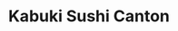 ---
layout: place
title: "Kabuki Sushi Canton"
permalink: /michigan/canton/kabuki-sushi-canton.html
stateAbbr: MI
stateName: Michigan
cityName: Canton
seo:
  name: "Kabuki Sushi Canton"
  type: Restaurant
  links: null
description: "Looking for sushi in Canton, Michigan? Check out Kabuki Sushi Canton for a delightful Japanese dining experience. Enjoy a variety of sushi and other dishes i..."
place_id: ChIJLdjE5VdSO4gR__hqkz2bQaw
photos:
  - name: >-
      places/ChIJLdjE5VdSO4gR__hqkz2bQaw/photos/AeeoHcJQt1VDj9rmKl1gvSTOjdoGTTkLBn-nLk2nj-D4ZjUya_8psAcT_p-HRcETSOeBZYMN5t-0HVxZOvG--BQhgw3I-Qd7BnMrpSn1RkjG6bjD0CNN5GUpMa_82HAnVMB3s7mngPlmq7_17df3Oc1L8QfswFP38tXeA7kAII4A6JI2lzfa9EH1jfNkXd_OA319TqyVplRlP_0HOm97-2MEYFRkjRtmJ9pmPHNNWp2xm5EXKCQlqgOTQt73UJQfM_hjRNOwk1lIlY0gmnHYH3Lkq6NF_X4LwXASyXGkwdSOXk4DFD-QQIeefsJhBWyFhRJmoETK0pjS99eezJDA3v4iwxscF7u8VdvOyRLjQk49K5GlH6gI8ZkgWWD8FFkSHlJyu4NVzvpU-hk84ijj5DvHSy-bwi0XCM6Z1fhW9UMTM8TSll7d
    widthPx: 4032
    heightPx: 3024
    authorAttributions:
      - displayName: George Schmiesing
        uri: https://maps.google.com/maps/contrib/110208855427886819310
        photoUri: >-
          https://lh3.googleusercontent.com/a-/ALV-UjXJwa5zlv7fOTdw3adQSm1fD72Z1_-3PegVLE50aAhVWohsuXKF=s100-p-k-no-mo
    flagContentUri: >-
      https://www.google.com/local/imagery/report/?cb_client=maps_api_places.places_api&image_key=!1e10!2sCIHM0ogKEICAgICm_7LsqAE&hl=en-US
    googleMapsUri: >-
      https://www.google.com/maps/place//data=!3m4!1e2!3m2!1sCIHM0ogKEICAgICm_7LsqAE!2e10!4m2!3m1!1s0x883b5257e5c4d82d:0xac419b3d936af8ff
  - name: >-
      places/ChIJLdjE5VdSO4gR__hqkz2bQaw/photos/AeeoHcJ9w3eqQToJcLtaFvnmSmvRxqAKe6HLC9HYSjGkYjfAd8qrHxL39k1Tywr1zhGnqW7n3Pxxn-_9tSjaYKVbfm-z3qAWxnqRQG1riYCBBNyH6rbM0p5vwNSqm6pjuIdVaH45QUdi0jO7pIbenJoloeusYuvoMnVWHjGEEIdM_V-nOGjufCiJxoCuTgITbdNzE1zKCNcShhVUGwELQECfZ5ErDDOW1Wce90NwyMpd97ZLZ7omFW6sOI33nkCV5nVE2WkAPuZ_h7lzrTfkVyb8iM2wLhs-pjBIRoYInv9p4HZVMw
    widthPx: 2880
    heightPx: 2304
    authorAttributions:
      - displayName: Kabuki Sushi
        uri: https://maps.google.com/maps/contrib/115261818977238802066
        photoUri: >-
          https://lh3.googleusercontent.com/a/ACg8ocIABNVnyqM2D_gusfLLblLAnxomz-WF1jViV-BsPzRnv4xQ_Q=s100-p-k-no-mo
    flagContentUri: >-
      https://www.google.com/local/imagery/report/?cb_client=maps_api_places.places_api&image_key=!1e10!2sAF1QipNaqTbFaqVYDLGas1FBbAsYhJMky3rKJgyIxM2D&hl=en-US
    googleMapsUri: >-
      https://www.google.com/maps/place//data=!3m4!1e2!3m2!1sAF1QipNaqTbFaqVYDLGas1FBbAsYhJMky3rKJgyIxM2D!2e10!4m2!3m1!1s0x883b5257e5c4d82d:0xac419b3d936af8ff
  - name: >-
      places/ChIJLdjE5VdSO4gR__hqkz2bQaw/photos/AeeoHcLxbluwqC_M7oHHxjjoW_U49-FUG_esbc2sD8ygNBnNJG49T0cWwmG_wjd1rAFPRoZtc_v-VtbneGbPFCS8kv4nYcIsznu6qh4XjpOaxBD0vb-BCzTRkt9XMFAmt1XkwEHxhD00D-Yrz07kon7mKEg_g15Sqg8_cfPxBhobF1c6RiZyhCSgMJfrarBJS-rs0Xt_ryyPe70FVdHEKiVuicAqGD2O9Otusyxm3ajKmYhIHk_KrTi7A3b2Jl6QoMyRSD4TwV3YUduYVp90yvAwDXTJ21_uk_L9YvHk_VWRJnBYfw
    widthPx: 2880
    heightPx: 2304
    authorAttributions:
      - displayName: Kabuki Sushi
        uri: https://maps.google.com/maps/contrib/115261818977238802066
        photoUri: >-
          https://lh3.googleusercontent.com/a/ACg8ocIABNVnyqM2D_gusfLLblLAnxomz-WF1jViV-BsPzRnv4xQ_Q=s100-p-k-no-mo
    flagContentUri: >-
      https://www.google.com/local/imagery/report/?cb_client=maps_api_places.places_api&image_key=!1e10!2sAF1QipPx_cR9ea9Y9f31I-qlQlQAGllHWten4QEbjwRa&hl=en-US
    googleMapsUri: >-
      https://www.google.com/maps/place//data=!3m4!1e2!3m2!1sAF1QipPx_cR9ea9Y9f31I-qlQlQAGllHWten4QEbjwRa!2e10!4m2!3m1!1s0x883b5257e5c4d82d:0xac419b3d936af8ff
  - name: >-
      places/ChIJLdjE5VdSO4gR__hqkz2bQaw/photos/AeeoHcIUMbSpdGock7qRAdrVg_853AVy2eqYGfqbMhHgG2QQAnbhxu9Emjuz1nWi3w7qCM0Y4TQQq5bm27ot2q9g70XocZ0ZhrTPjdH27tXB-d58h14Xs9MCJEt8OX12ur3Ht_HoJzQdTLxkmNElqX6AB4oGZ7XFCGerUSxdbHE390ZUu12ALvkKmVDcz8_oevyiMCkUd7clGM5PKPF5jrld0B81-u1JrL1ngmtW8zxt0vndXAbSKZ0DrSn6LMLfCRybiCeyY5pUek4LRTgM5SYlIhRrJ6JCsGQZNODPm8pbTGzaFLKe5XVvx2rYSCTsXnZHV4plmymFkI2ckSTE6TmaydfG5_EJSxDmN_wOS_U1jwmGBIXDflnzbYlH9dYHNDTGwERcQG0LIbZeKnsWAq1_nA2D0qR7ghTS-2wj0Xjd7us
    widthPx: 4000
    heightPx: 1868
    authorAttributions:
      - displayName: Lin
        uri: https://maps.google.com/maps/contrib/100154015222485568954
        photoUri: >-
          https://lh3.googleusercontent.com/a/ACg8ocJmEcnyM0pqNOX8NLQXHWjyPIrcfp2Rr0plg31gldr8s3Q2dmvD=s100-p-k-no-mo
    flagContentUri: >-
      https://www.google.com/local/imagery/report/?cb_client=maps_api_places.places_api&image_key=!1e10!2sCIHM0ogKEICAgIDznaeGEQ&hl=en-US
    googleMapsUri: >-
      https://www.google.com/maps/place//data=!3m4!1e2!3m2!1sCIHM0ogKEICAgIDznaeGEQ!2e10!4m2!3m1!1s0x883b5257e5c4d82d:0xac419b3d936af8ff
  - name: >-
      places/ChIJLdjE5VdSO4gR__hqkz2bQaw/photos/AeeoHcJIwgVXuXGSbU8vCRRfFozk6K2XBidOBe6-3qHSCexAmmhuuIC7NCC5JNK-Uo4uS9TEEdpR9gRdYrjxbR14JcKdOQdMSUMgOOWcODI-1KFMdObNoW35JxaKg3iEugNZw7vwKG2xT36-2NwrCw8FNz4z-7xUbLFpo8LH5io3uqIdUdaRRax2gXIzmZ4q54NRf6BMyYjRhz9I8XXiQHJg9eyLPkFe_1FxtIoiR_vA7pvuuRbc6v9M2x3Z7DPPSOqeaX52tYriryHuayhUhTQpvjv-P_cRlOKtBG5mMWeD4ugKQDVjKzmNcw-J13-Mf5DYn8e1zd8gCu_7gCf3cpjp0jU-KG_S5qh0sT5fWjEfDrOpMvai_NleQQaKTijaWLMDn_ObfwvlFky-0szbMpUQQ5DI4FH-TOSEtuXGEsGJPPTME31i
    widthPx: 4032
    heightPx: 2268
    authorAttributions:
      - displayName: Wiley Davenport
        uri: https://maps.google.com/maps/contrib/103078215798343705170
        photoUri: >-
          https://lh3.googleusercontent.com/a/ACg8ocL__iobtFT36uOBZoaQ2YxLfpKR_6h-Eg60F8sysWrqqGYf-w=s100-p-k-no-mo
    flagContentUri: >-
      https://www.google.com/local/imagery/report/?cb_client=maps_api_places.places_api&image_key=!1e10!2sCIHM0ogKEICAgICJucyiwQE&hl=en-US
    googleMapsUri: >-
      https://www.google.com/maps/place//data=!3m4!1e2!3m2!1sCIHM0ogKEICAgICJucyiwQE!2e10!4m2!3m1!1s0x883b5257e5c4d82d:0xac419b3d936af8ff
  - name: >-
      places/ChIJLdjE5VdSO4gR__hqkz2bQaw/photos/AeeoHcIqS_0cjFQjdC6cCLTGgLoHgune5j-cgsKVCl7pMDcQXzZIOenwFoOYfzuljAmuD3AY8rXEOiPHIurS9munKYMiDdO5jFU2h1aBfsmkdkbYYQZ8GwifLEPg4SkrOYaIMPTjIySQryBvfnI0TOh70KMZo1wZka5ea4NocmTwOB0p9-Zj3VblFmE9A1njdAn5autCxYZDcrleZUWvU6V2PxE_rAXQI6iQk9zK5CY1Oo02ma31M8jQ3FNCFjf7Jq4tIo-4a6Rhmbt_B-OGbWmBvGZpTcYxeNuRBvkv01hhbeK6N68vCWbsJLpe9YGoIriEUT23kH12aJpN178wJ3Z7Ywg3TD0y9igLBvNIEBUl19h-H_-pwkQ0A2bkOi5C0G12HvPt0Zd2VK8ZzzoSB3OW7QIp2uyh4rf6XUs9yc3nncSrsA
    widthPx: 4000
    heightPx: 3000
    authorAttributions:
      - displayName: Nanette Nette
        uri: https://maps.google.com/maps/contrib/105142490698198308723
        photoUri: >-
          https://lh3.googleusercontent.com/a-/ALV-UjX0-USdMsFUniTcLNh9uA8wTqc6fqHGYCqbO0fCiBhZ-txFHDycxg=s100-p-k-no-mo
    flagContentUri: >-
      https://www.google.com/local/imagery/report/?cb_client=maps_api_places.places_api&image_key=!1e10!2sCIHM0ogKEICAgICWy-fhMw&hl=en-US
    googleMapsUri: >-
      https://www.google.com/maps/place//data=!3m4!1e2!3m2!1sCIHM0ogKEICAgICWy-fhMw!2e10!4m2!3m1!1s0x883b5257e5c4d82d:0xac419b3d936af8ff
  - name: >-
      places/ChIJLdjE5VdSO4gR__hqkz2bQaw/photos/AeeoHcKHa3u2JUBmA0JOvPMJxM6dgTNvVn6dMRnIXN3W3Yxx0bQ-D4MMs9bn5A4UjDCbPi8PlwhbOTMUJ5mqSGuEPu-PMXfWVFQ0x6SPRNWhCNqZxbhwgoDNfV2iriaI_ewfuJJIxIyTat5ui57PF1EKyeSYIPmQ589SxO0gwb7n40xQYKlDTG6xMuwoz26CxvvYH_D1_yJyfnWocGRtFZAXLD029I4L75ZhgrMHErizCWvzHR9s3w401Xmpu6Z6wwjapsZ80bNfnfatThgHJOINanVtbIBohFuw5Nlr9R47nWcHJzNcn4Z5Do0Wd_0W0JdGxT_AffgM82ZlTqEafYHOSSK4Sbkp7txmxdr9sinCJ2_0Yi--N-VugaJLPhaGU5BQxv6BUCt_02xdTY_ExMuJ6z3t5o4YXS18QUhf1B-uBlwgPQ
    widthPx: 4000
    heightPx: 1868
    authorAttributions:
      - displayName: Lin
        uri: https://maps.google.com/maps/contrib/100154015222485568954
        photoUri: >-
          https://lh3.googleusercontent.com/a/ACg8ocJmEcnyM0pqNOX8NLQXHWjyPIrcfp2Rr0plg31gldr8s3Q2dmvD=s100-p-k-no-mo
    flagContentUri: >-
      https://www.google.com/local/imagery/report/?cb_client=maps_api_places.places_api&image_key=!1e10!2sCIHM0ogKEICAgIDznaeGUQ&hl=en-US
    googleMapsUri: >-
      https://www.google.com/maps/place//data=!3m4!1e2!3m2!1sCIHM0ogKEICAgIDznaeGUQ!2e10!4m2!3m1!1s0x883b5257e5c4d82d:0xac419b3d936af8ff
  - name: >-
      places/ChIJLdjE5VdSO4gR__hqkz2bQaw/photos/AeeoHcIlBSIQ97syQXoUe2Y8qXKG9GAJMHanrwjORKCqiIDVQTsK8RqSMKYQyh1xHuMDtga885QisbNQQgjDZt69FixJsQfQyxY6aPoGnhhgKikrfB3vfwCj5Gaip2MdY5d6G-Sfl6XgKbQkzKG41oQvka4qZnriFSP7igCeYnUer7qC11rGAv6UASSEHtF82dvXVexRELnxL82WDIfQaxPzLDmvZN1Z442R7PofUJQSbBRxj1gefCuq449BCUXBccwGuo83Rsqd2cc6vqbsJhs1dQBlxjh-xUWiYKU0Wl1eabvLU8RhiaErii0HptdOp4sxKT_fB18JL4H2dOXMeE28g892M7vj1wkD-QyznKTq5UWLVXzhCshTyLBshke_34yQHQxR2jdmk9jcI9B3PafLStk3WJgAKsQvprDhn414WIc
    widthPx: 4000
    heightPx: 1868
    authorAttributions:
      - displayName: Lin
        uri: https://maps.google.com/maps/contrib/100154015222485568954
        photoUri: >-
          https://lh3.googleusercontent.com/a/ACg8ocJmEcnyM0pqNOX8NLQXHWjyPIrcfp2Rr0plg31gldr8s3Q2dmvD=s100-p-k-no-mo
    flagContentUri: >-
      https://www.google.com/local/imagery/report/?cb_client=maps_api_places.places_api&image_key=!1e10!2sCIHM0ogKEICAgIDznaeGQQ&hl=en-US
    googleMapsUri: >-
      https://www.google.com/maps/place//data=!3m4!1e2!3m2!1sCIHM0ogKEICAgIDznaeGQQ!2e10!4m2!3m1!1s0x883b5257e5c4d82d:0xac419b3d936af8ff
  - name: >-
      places/ChIJLdjE5VdSO4gR__hqkz2bQaw/photos/AeeoHcKUZYQEL1u4olWvijw25zeD_HtFQ1ws1T1JJrjHxBwcNeSil36uPjl-2EJg6TCztm5aQsk65ShknidHqTeIHXeeeDfQ09y9HftEBDw5B2UajAZ9-yF5Z5rJ2yI4TQTT_proQ4PX8dKbxvmcFLlXIpINz4Tz27Qr6DHmw3QQ8-Ol4PrDZUhqncLcxGHxpVMmVOOTQITTrjFlmzjq_6QowKepqKcnpvEZx79vCiQr3D2VirpwcIdFiT7v3FfqU_gPr0FC37UghHT9P196V1OmNWhvnSR8xPo1tRyCRA5caqklMOMso0lcZDChlCVdWJkMGjvA19KzWRlhwk4gS42RNoIFpox6wnz7UbbY6d1KpGzp1Gb1JFZw_uc1Mpe9Q2vAz777PwZ3_y9qLJS-3KHlMK-xXoByQO8YS9MfG87uiZo
    widthPx: 4032
    heightPx: 3024
    authorAttributions:
      - displayName: Panda Banana
        uri: https://maps.google.com/maps/contrib/111462503544479283574
        photoUri: >-
          https://lh3.googleusercontent.com/a-/ALV-UjWPTNwppaigwwBDgCHKYZe6GzhLFVMC3hjw2ayXpWbsk6vTY_iE=s100-p-k-no-mo
    flagContentUri: >-
      https://www.google.com/local/imagery/report/?cb_client=maps_api_places.places_api&image_key=!1e10!2sCIHM0ogKEICAgID48pyFBA&hl=en-US
    googleMapsUri: >-
      https://www.google.com/maps/place//data=!3m4!1e2!3m2!1sCIHM0ogKEICAgID48pyFBA!2e10!4m2!3m1!1s0x883b5257e5c4d82d:0xac419b3d936af8ff
  - name: >-
      places/ChIJLdjE5VdSO4gR__hqkz2bQaw/photos/AeeoHcKCpK8vlxwkO5Cifql9r-W9DJPVOyFvcX101kd-_hiFLOesvnK8UXBNcWVER10P3zp-go8f3HS3oAEEMa8MhNn7XRQXolN5482enLIVhzdyFW2boB-cyWIb-fpvivtqvaHmqYFu1lAqLld7k4bZ0mip8neWgDcPUWVHjk3FS6lU4zHN36CkbHSWuYH78HytFiecxQPXAUggIdV6cJNVF2pesnnJLNZhSkleKl0QgKXoKQphXpXiX1066dQ_w1TIK-PZy5KwF5Ab1soyyeuzBKf9u4fgai5X4V81C4tQoLGMuLRMfPJ_ybJISx69zKXvue0xdSmQAzPpAKKyKv18lu8J3m168yKqF8DUnBqPXqdr0jBJuL9SlUMNc_dp0nzop_u2n80WpNh3H2Rzh0NVKMQat3KVQgMvo4CTo9YmR6l0sA
    widthPx: 3264
    heightPx: 2448
    authorAttributions:
      - displayName: Daisuke Takahara
        uri: https://maps.google.com/maps/contrib/103780872609224253423
        photoUri: >-
          https://lh3.googleusercontent.com/a-/ALV-UjUyKon25RsgrApot589nHDhwWoWAiMex5TRMQ8y_Nj1feOx7v29=s100-p-k-no-mo
    flagContentUri: >-
      https://www.google.com/local/imagery/report/?cb_client=maps_api_places.places_api&image_key=!1e10!2sCIHM0ogKEICAgICU6uWkCA&hl=en-US
    googleMapsUri: >-
      https://www.google.com/maps/place//data=!3m4!1e2!3m2!1sCIHM0ogKEICAgICU6uWkCA!2e10!4m2!3m1!1s0x883b5257e5c4d82d:0xac419b3d936af8ff
address: 41808 Ford Rd, Canton, MI 48187, USA
street: 41808 Ford Rd
city: Canton
state: MI
zip: '48187'
country: USA
neighborhood: null
latitude: '42.323547'
longitude: '-83.454246'
accessibility_options:
  wheelchairAccessibleParking: true
  wheelchairAccessibleEntrance: true
  wheelchairAccessibleRestroom: true
  wheelchairAccessibleSeating: true
business_status: OPERATIONAL
name: Kabuki Sushi Canton
google_maps_links:
  directionsUri: >-
    https://www.google.com/maps/dir//''/data=!4m7!4m6!1m1!4e2!1m2!1m1!1s0x883b5257e5c4d82d:0xac419b3d936af8ff!3e0
  placeUri: https://maps.google.com/?cid=12412372736778369279
  writeAReviewUri: >-
    https://www.google.com/maps/place//data=!4m3!3m2!1s0x883b5257e5c4d82d:0xac419b3d936af8ff!12e1
  reviewsUri: >-
    https://www.google.com/maps/place//data=!4m4!3m3!1s0x883b5257e5c4d82d:0xac419b3d936af8ff!9m1!1b1
  photosUri: >-
    https://www.google.com/maps/place//data=!4m3!3m2!1s0x883b5257e5c4d82d:0xac419b3d936af8ff!10e5
primary_type: Sushi Restaurant
opening_hours:
  regular: null
  current: null
secondary_opening_hours:
  regular:
    weekdayDescriptions: null
    type: null
  current:
    weekdayDescriptions: null
    type: null
phone: null
price_level: null
price_range: null
rating: null
rating_count: 0
website: null
reviews: null
parking_options: null
payment_options: null
allow_dogs: null
curbside_pickup: null
delivery: null
dine_in: null
good_for_children: null
good_for_groups: null
good_for_sports: null
live_music: null
menu_for_children: null
outdoor_seating: null
reservable: null
restroom: null
serves_beer: null
serves_breakfast: null
serves_brunch: null
serves_cocktails: null
serves_coffee: null
serves_dinner: null
serves_dessert: null
serves_lunch: null
serves_vegetarian_food: null
serves_wine: null
takeout: null
summary: null

---
